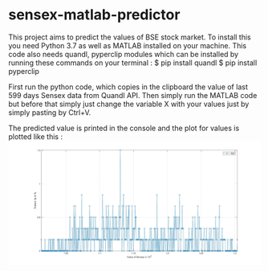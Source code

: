 # sensex-matlab-predictor
This project aims to predict the values of BSE stock market.
To install this you need Python 3.7 as well as MATLAB installed on your machine.
This code also needs quandl, pyperclip modules which can be installed by running these commands on your terminal : 
$ pip install quandl
$ pip install pyperclip

First run the python code, which copies in the clipboard the value of last 599 days Sensex data from Quandl API.
Then simply run the MATLAB code but before that simply just change the variable X with your values just by simply pasting by Ctrl+V.

The predicted value is printed in the console and the plot for values is plotted like this : 
![ExamplePlot](/SensexPlotSample.jpg)
